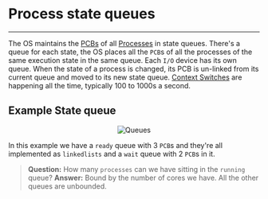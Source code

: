 # Process state queues
<hr>

The OS maintains the [PCBs](PCB.md) of all [Processes](process.md) in state queues. There's a queue for each state, the OS places all the `PCB`s of all the processes of the same execution state in the same queue. Each `I/O` device has its own queue.
When the state of a process is changed, its PCB is un-linked from its current queue and moved to its new state queue. 
[Context Switches](context_switch.md) are happening all the time, typically 100 to 1000s a second.

## Example State queue
<p align="center">
	<img src="https://i.imgur.com/eQiC2iv.png" alt="Queues">
</p>

In this example we have a `ready` queue with 3 `PCB`s and they're all implemented as `linkedlists` and a `wait` queue with 2 `PCB`s in it.
>**Question:** How many `processes` can we have sitting in the `running` queue?
>**Answer:** Bound by the number of cores we have. All the other queues are unbounded.

